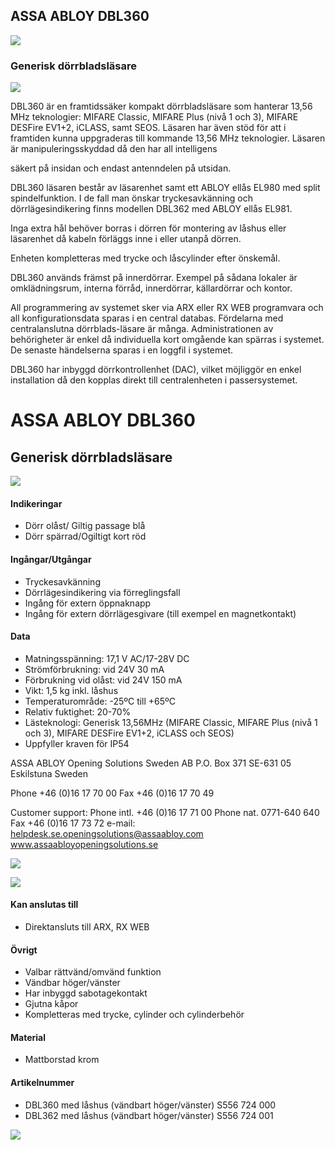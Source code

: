 ## ASSA ABLOY DBL360

![](_page_0_Picture_1.jpeg)

### Generisk dörrbladsläsare

![](_page_0_Picture_3.jpeg)

DBL360 är en framtidssäker kompakt dörrbladsläsare som hanterar 13,56 MHz teknologier: MIFARE Classic, MIFARE Plus (nivå 1 och 3), MIFARE DESFire EV1+2, iCLASS, samt SEOS. Läsaren har även stöd för att i framtiden kunna uppgraderas till kommande 13,56 MHz teknologier. Läsaren är manipuleringsskyddad då den har all intelligens

säkert på insidan och endast antenndelen på utsidan.

DBL360 läsaren består av läsarenhet samt ett ABLOY ellås EL980 med split spindelfunktion. I de fall man önskar tryckesavkänning och dörrlägesindikering finns modellen DBL362 med ABLOY ellås EL981.

Inga extra hål behöver borras i dörren för montering av låshus eller läsarenhet då kabeln förläggs inne i eller utanpå dörren.

Enheten kompletteras med trycke och låscylinder efter önskemål.

DBL360 används främst på innerdörrar. Exempel på sådana lokaler är omklädningsrum, interna förråd, innerdörrar, källardörrar och kontor.

All programmering av systemet sker via ARX eller RX WEB programvara och all konfigurationsdata sparas i en central databas. Fördelarna med centralanslutna dörrblads-läsare är många. Administrationen av behörigheter är enkel då individuella kort omgående kan spärras i systemet. De senaste händelserna sparas i en loggfil i systemet.

DBL360 har inbyggd dörrkontrollenhet (DAC), vilket möjliggör en enkel installation då den kopplas direkt till centralenheten i passersystemet.

# ASSA ABLOY DBL360

## Generisk dörrbladsläsare

![](_page_1_Figure_3.jpeg)

#### **Indikeringar**

- Dörr olåst/ Giltig passage blå
- Dörr spärrad/Ogiltigt kort röd

#### **Ingångar/Utgångar**

- Tryckesavkänning
- Dörrlägesindikering via förreglingsfall
- Ingång för extern öppnaknapp
- Ingång för extern dörrlägesgivare (till exempel en magnetkontakt)

#### **Data**

- Matningsspänning: 17,1 V AC/17-28V DC
- Strömförbrukning: vid 24V 30 mA
- Förbrukning vid olåst: vid 24V 150 mA
- Vikt: 1,5 kg inkl. låshus
- Temperaturområde: -25ºC till +65ºC
- Relativ fuktighet: 20-70%
- Lästeknologi: Generisk 13,56MHz (MIFARE Classic, MIFARE Plus (nivå 1 och 3), MIFARE DESFire EV1+2, iCLASS och SEOS)
- Uppfyller kraven för IP54

ASSA ABLOY Opening Solutions Sweden AB P.O. Box 371 SE-631 05 Eskilstuna Sweden

Phone +46 (0)16 17 70 00 Fax +46 (0)16 17 70 49

Customer support: Phone intl. +46 (0)16 17 71 00 Phone nat. 0771-640 640 Fax +46 (0)16 17 73 72 e-mail: helpdesk.se.openingsolutions@assaabloy.com www.assaabloyopeningsolutions.se

![](_page_1_Figure_24.jpeg)

![](_page_1_Figure_25.jpeg)

#### **Kan anslutas till**

- Direktansluts till ARX, RX WEB
#### **Övrigt**

- Valbar rättvänd/omvänd funktion
- Vändbar höger/vänster
- Har inbyggd sabotagekontakt
- Gjutna kåpor
- Kompletteras med trycke, cylinder och cylinderbehör

#### **Material**

- Mattborstad krom
#### **Artikelnummer**

- DBL360 med låshus (vändbart höger/vänster) S556 724 000
- DBL362 med låshus (vändbart höger/vänster) S556 724 001

![](_page_1_Picture_39.jpeg)